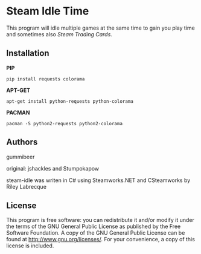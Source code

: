 # Steam Idle Time

This program will idle multiple games at the same time to gain you play time and sometimes also *Steam Trading Cards*.

## Installation

**PIP**
```
pip install requests colorama
```

**APT-GET**
```
apt-get install python-requests python-colorama
```

**PACMAN**
```
pacman -S python2-requests python2-colorama
```

## Authors

gummibeer

original: jshackles and Stumpokapow

steam-idle was writen in C# using Steamworks.NET and CSteamworks by Riley Labrecque

## License

This program is free software: you can redistribute it and/or modify it under the terms of the GNU General Public License as published by the Free Software Foundation.  A copy of the GNU General Public License can be found at http://www.gnu.org/licenses/.  For your convenience, a copy of this license is included.